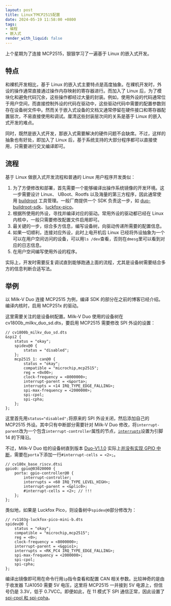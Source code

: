 ```yaml
---
layout: post
title: Linux下MCP2515配置
date: 2024-05-19 11:58:00 +0800
tags: 
- 编程
- 嵌入式
render_with_liquid: false
---
```


上个星期为了连接 MCP2515，狠狠学习了一遍基于 Linux 的嵌入式开发。

## 特点

和裸机开发相比，基于 Linux 的嵌入式主要特点是高度抽象。在裸机开发时，外设的操作通常直接通过操作内存映射的寄存器进行。而加入了 Linux 后，为了模块化和避免代码冗余，这些操作都经过大量的封装。例如，使用外设的代码通常位于用户空间，而直接控制外设的代码在驱动中，这些驱动代码中需要的配置参数则存在设备树文件中。然而关于嵌入式设备的文档又通常停留在硬件接口和寄存器配置层次，不易直接使用和调试。厘清这些封装层次间的关系是基于 Linux 的嵌入式开发的难点。

同时，既然是嵌入式开发，那嵌入式需要解决的硬件问题不会缺席。不过，这样的抽象也有好处，即加入了 Linux 后，基于系统支持的大部分程序都可以直接使用，只需要进行交叉编译即可。

## 流程

基于 Linux 做嵌入式开发流程和普通的 Linux 用户程序开发类似：

1. 为了方便修改和部署，首先需要一个能够编译出操作系统镜像的开发环境。这一步需要设计 Linux、 UBoot、Rootfs 以及海量的第三方程序，因此通常使用 [buildroot](https://buildroot.org/) 工具管理。一般厂商提供一个 SDK 负责这一步，如 [duo-buildroot-sdk](https://github.com/milkv-duo/duo-buildroot-sdk)、[luckfox-pico](https://github.com/LuckfoxTECH/luckfox-pico)。
2. 根据所使用的外设，寻找并编译对应的驱动。常用外设的驱动都已经在 Linux 内核中，一般只需要修改配置文件启用即可。
3. 最关键的一步，综合多方信息，编写设备树，向驱动传递所需要的配置信息。
4. 如果一切顺利，连接对应外设，此时上电开机后 Linux 已经将外设抽象为一个可以在用户空间访问的设备，可以用`ls /dev`查看，否则在`dmesg`里可以看到对应的日志信息。
5. 在用户空间编写使用外设的程序。

实际上，开发时需要反复调试直到能够跑通上面的流程，尤其是设备树需要结合多方的信息判断合适写法。

## 举例

以 Milk-V Duo 连接 MCP2515 为例，编译 SDK 的部分在之前的博客已经介绍。编译内核时，启用 MCP251x 的驱动。

这里需要关注的是设备树配置。Milk-V Duo 使用的设备树在 cv1800b_milkv_duo_sd.dts，要启用 MCP2515 需要修改 SPI 外设的设置：

```
// cv1800b_milkv_duo_sd.dts
&spi2 {
    status = "okay";
    spidev@0 {
        status = "disabled";
    };
    mcp2515_1: can@0 {
        status = "okay";
        compatible = "microchip,mcp2515";
        reg = <0x00>;
        clock-frequency = <8000000>;
        interrupt-parent = <&porta>;
        interrupts = <14 IRQ_TYPE_EDGE_FALLING>;
        spi-max-frequency = <2000000>;
        spi-cpol;
        spi-cpha;
    };
};
```

这里首先用`status="disabled";`将原来的 SPI 外设关闭，然后添加自己的 MCP2515 外设。其中只有中断部分需要针对 Milk-V Duo 修改，将`interrupt-parent`改为一个包含`interrupt-controller`属性的节点，[`interrupts`](https://www.kernel.org/doc/Documentation/devicetree/bindings/interrupt-controller/interrupts.txt)设置为引脚 14 的下降沿。

不过，Milk-V Duo 给的设备树直到版本 [Duo-V1.1.0](https://github.com/milkv-duo/duo-buildroot-sdk/releases/tag/Duo-V1.1.0) 实际上[并没有实现 GPIO 中断](https://community.milkv.io/t/gpio/1251/4)，需要在`porta`下添加一行`#interrupt-cells = <2>;`。
```
// cv180x_base_riscv.dtsi
gpio0: gpio@03020000 {
    porta: gpio-controller@0 {
        interrupt-controller;
        interrupts = <60 IRQ_TYPE_LEVEL_HIGH>;
        interrupt-parent = <&plic0>;
        #interrupt-cells = <2>; // !!!
    };
};
```

类似地，如果是 Luckfox Pico，则设备树中`spidev@0`部分修改为：

```
// rv1103g-luckfox-pico-mini-b.dts
spidev@0 {
    status = "okay";
    compatible = "microchip,mcp2515";
    reg = <0>;
    clock-frequency = <8000000>;
    interrupt-parent = <&gpio1>;
    interrupts = <RK_PC4 IRQ_TYPE_EDGE_FALLING>;
    spi-max-frequency = <2000000>;
    spi-cpol;
    spi-cpha;
};
```

编译出镜像即可用在命令行用`ip`指令查看和配置 CAN 相关参数。比较神奇的是由于收发器 TJA1050 需要 5V 电压，这里将 MCP2515 一并接到 5V 电源上，但信号仍是 3.3V，低于 0.7VCC。即便如此，在 11 模式下 SPI 通信正常，因此设置了 [spi-cpol 和 spi-cpha](https://blog.csdn.net/win2000_li/article/details/100053217)。
